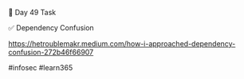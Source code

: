🎯 Day 49 Task


✅ Dependency Confusion

https://hetroublemakr.medium.com/how-i-approached-dependency-confusion-272b46f66907


#infosec #learn365

